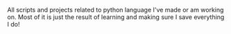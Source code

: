 All scripts and projects related to python language I've made or am working on. Most of it is just the result of learning and making sure I save everything I do!
